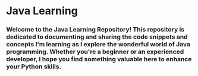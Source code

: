 # Java Learning

### Welcome to the Java Learning Repository! This repository is dedicated to documenting and sharing the code snippets and concepts I'm learning as I explore the wonderful world of Java programming. Whether you're a beginner or an experienced developer, I hope you find something valuable here to enhance your Python skills.
